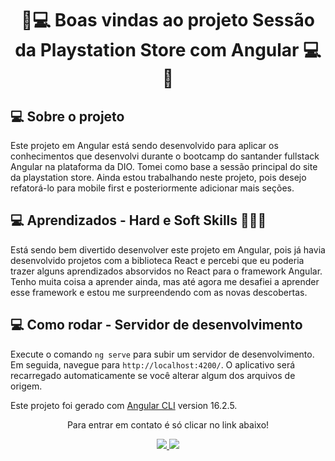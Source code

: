 <h1 align="center">🤳💻 Boas vindas ao projeto Sessão da Playstation Store com Angular 💻🤳</h1>

## 💻 Sobre o projeto

Este projeto em Angular está sendo desenvolvido para aplicar os conhecimentos que desenvolvi durante o bootcamp do santander fullstack Angular na plataforma da DIO. Tomei como base a sessão principal do site da playstation store. Ainda estou trabalhando neste projeto, pois desejo refatorá-lo para mobile first e posteriormente adicionar mais seções. 

## 💻 Aprendizados - Hard e Soft Skills 💪🏽💭

Está sendo bem divertido desenvolver este projeto em Angular, pois já havia desenvolvido projetos com a biblioteca React e percebi que eu poderia trazer alguns aprendizados absorvidos no React para o framework Angular. Tenho muita coisa a aprender ainda, mas até agora me desafiei a aprender esse framework e estou me surpreendendo com as novas descobertas.

## 💻 Como rodar - Servidor de desenvolvimento

Execute o comando `ng serve` para subir um servidor de desenvolvimento. 
Em seguida, navegue para `http://localhost:4200/`. O aplicativo será recarregado automaticamente se você alterar algum dos arquivos de origem.

Este projeto foi gerado com [Angular CLI](https://github.com/angular/angular-cli) version 16.2.5.

<section class="social_networks">
  <p align="center">Para entrar em contato é só clicar no link abaixo!<br></p>
  <div align="center" class="contacts" >
    <a href="https://www.linkedin.com/in/micael-maicon/" target="_blank" alt="Linkedin do autor" rel="nofollow">
    <img src="https://camo.githubusercontent.com/fcc551d4cff1847eb5a8ee518859132d52149a6db9f37833fdbea96451684bb6/68747470733a2f2f696d672e736869656c64732e696f2f62616467652f2d4c696e6b6564696e2d3143314331433f7374796c653d666f722d7468652d6261646765266c6f676f3d4c696e6b6564696e266c6f676f436f6c6f723d303046464646266c696e6b3d68747470733a2f2f7777772e6c696e6b6564696e2e636f6d2f696e2f69757269636f6465" style="max-width: 100%;">
  </a>
  <a href="https://discord.gg/QXGn6nt2" target="_blank" alt="Discord do autor" rel="nofollow">
    <img src="https://camo.githubusercontent.com/964caa47c23f903c00d8966c08f42ee934635bae58d018b5e69b9d08f5e41d42/68747470733a2f2f696d672e736869656c64732e696f2f62616467652f2d446973636f72642d3143314331433f7374796c653d666f722d7468652d6261646765266c6f676f3d446973636f7264266c6f676f436f6c6f723d303046464646266c696e6b3d68747470733a2f2f646973636f72642e67672f516576444a71437a6159" style="max-width: 100%;">
  </a>
  </div>  
<section>
